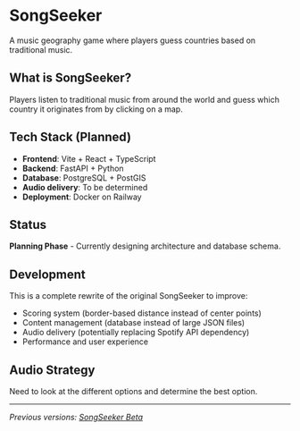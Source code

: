# SongSeeker

A music geography game where players guess countries based on traditional music.

## What is SongSeeker?

Players listen to traditional music from around the world and guess which country it originates from by clicking on a map.

## Tech Stack (Planned)

- **Frontend**: Vite + React + TypeScript
- **Backend**: FastAPI + Python
- **Database**: PostgreSQL + PostGIS
- **Audio delivery**: To be determined
- **Deployment**: Docker on Railway

## Status

**Planning Phase** - Currently designing architecture and database schema.

## Development

This is a complete rewrite of the original SongSeeker to improve:

- Scoring system (border-based distance instead of center points)
- Content management (database instead of large JSON files)
- Audio delivery (potentially replacing Spotify API dependency)
- Performance and user experience

## Audio Strategy

Need to look at the different options and determine the best option.

---

_Previous versions: [SongSeeker Beta](https://github.com/NicolasMurphy/songseeker-beta)_
